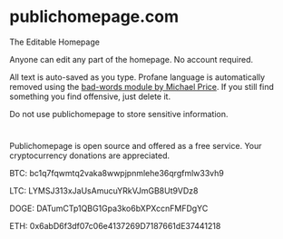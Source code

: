 # publichomepage.com

The Editable Homepage

Anyone can edit any part of the homepage.  No account required.

All text is auto-saved as you type.  Profane language is automatically removed using the [bad-words module by Michael Price](https://github.com/web-mech/badwords).  If you still find something you find offensive, just delete it.

Do not use publichomepage to store sensitive information.
#
Publichomepage is open source and offered as a free service.  Your cryptocurrency donations are appreciated.

BTC:  bc1q7fqwmtq2vaka8wwpjpnmlehe36qrgfmlw33vh9

LTC:  LYMSJ313xJaUsAmucuYRkVJmGB8Ut9VDz8

DOGE: DATumCTp1QBG1Gpa3ko6bXPXccnFMFDgYC

ETH:  0x6abD6f3df07c06e4137269D7187661dE37441218
